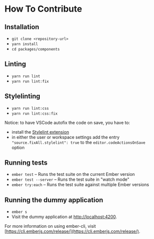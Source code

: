 # How To Contribute

## Installation

* `git clone <repository-url>`
* `yarn install`
* `cd packages/components`

## Linting

* `yarn run lint`
* `yarn run lint:fix`

## Stylelinting

* `yarn run lint:css`
* `yarn run lint:css:fix`

Notice: to have VSCode autofix the code on save, you have to:
- install the [Stylelint extension](https://marketplace.visualstudio.com/items?itemName=stylelint.vscode-stylelint)
- in either the user or workspace settings add the entry `"source.fixAll.stylelint": true` to the `editor.codeActionsOnSave` option

## Running tests

* `ember test` – Runs the test suite on the current Ember version
* `ember test --server` – Runs the test suite in "watch mode"
* `ember try:each` – Runs the test suite against multiple Ember versions

## Running the dummy application

* `ember s`
* Visit the dummy application at [http://localhost:4200](http://localhost:4200).

For more information on using ember-cli, visit [https://cli.emberjs.com/release/](https://cli.emberjs.com/release/).
